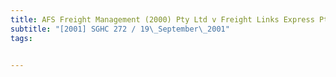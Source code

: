 ```yaml
---
title: AFS Freight Management (2000) Pty Ltd v Freight Links Express Pte Ltd 
subtitle: "[2001] SGHC 272 / 19\_September\_2001"
tags:


---
```


